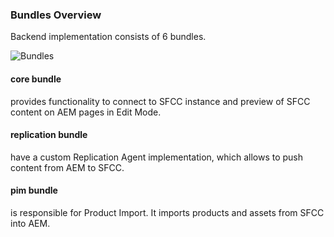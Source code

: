 <!--~~~~~~~~~~~~~~~~~~~~~~~~~~~~~~~~~~~~~~~~~~~~~~~~~~~~~~~~~~~~~~~~~~~~~~~~~~~~
  ~ Copyright 2018 Adobe Systems Incorporated
  ~
  ~ Licensed under the Apache License, Version 2.0 (the "License");
  ~ you may not use this file except in compliance with the License.
  ~ You may obtain a copy of the License at
  ~
  ~     http://www.apache.org/licenses/LICENSE-2.0
  ~
  ~ Unless required by applicable law or agreed to in writing, software
  ~ distributed under the License is distributed on an "AS IS" BASIS,
  ~ WITHOUT WARRANTIES OR CONDITIONS OF ANY KIND, either express or implied.
  ~ See the License for the specific language governing permissions and
  ~ limitations under the License.
  ~~~~~~~~~~~~~~~~~~~~~~~~~~~~~~~~~~~~~~~~~~~~~~~~~~~~~~~~~~~~~~~~~~~~~~~~~~~-->

### Bundles Overview
Backend implementation consists of 6 bundles.

![Bundles](/documentation/images/bundles.png)

#### core bundle 
provides functionality to connect to SFCC instance and preview of SFCC content on AEM pages in Edit Mode.

#### replication bundle 
have a custom Replication Agent implementation, which allows to push content from AEM to SFCC.

#### pim bundle 
is responsible for Product Import. It imports products and assets from SFCC into AEM.